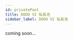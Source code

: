 ```yaml
---
id: privatePool
title: DODO V2 私有池
sidebar_label: DODO V2 私有池
---
```


coming soon...

<!--  

本篇主要讲述：
什么是私有池。本篇要承接公共池的概念，讲述为何要有私有池，其灵活度如何
要指出私有池的use case

下一篇主要讲述：
DODO V2 私有池

主要参考：
https://www.notion.so/dodotopia/DODO-d0e04446e969469783eb1eb58a39e2e0

-->
